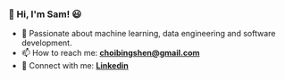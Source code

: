 <h3>👋 Hi, I'm Sam! 😃</h1>

-   🌱 Passionate about machine learning, data engineering and software development.
-   📫 How to reach me: **choibingshen@gmail.com**
-   🤝 Connect with me: <a href="https://linkedin.com/in/choibs" target="blank">**Linkedin**</a>

</p>
